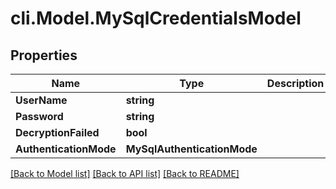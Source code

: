 # cli.Model.MySqlCredentialsModel

## Properties

Name | Type | Description | Notes
------------ | ------------- | ------------- | -------------
**UserName** | **string** |  | [optional] 
**Password** | **string** |  | [optional] 
**DecryptionFailed** | **bool** |  | [optional] 
**AuthenticationMode** | **MySqlAuthenticationMode** |  | [optional] 

[[Back to Model list]](../README.md#documentation-for-models) [[Back to API list]](../README.md#documentation-for-api-endpoints) [[Back to README]](../README.md)

